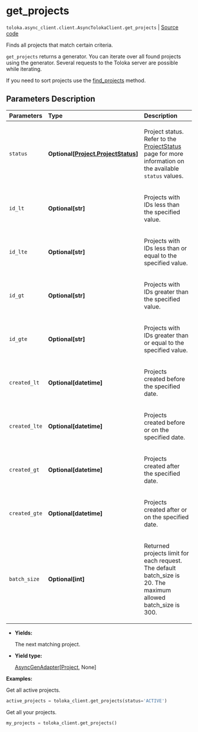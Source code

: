 # get_projects
`toloka.async_client.client.AsyncTolokaClient.get_projects` | [Source code](https://github.com/Toloka/toloka-kit/blob/v1.1.1/src/client/__init__.py#L0)

Finds all projects that match certain criteria.


`get_projects` returns a generator. You can iterate over all found projects using the generator. Several requests to the Toloka server are possible while iterating.

If you need to sort projects use the [find_projects](toloka.client.TolokaClient.find_projects.md) method.

## Parameters Description

| Parameters | Type | Description |
| :----------| :----| :-----------|
`status`|**Optional\[[Project.ProjectStatus](toloka.client.project.Project.ProjectStatus.md)\]**|<p>Project status. Refer to the [ProjectStatus](toloka.client.project.Project.ProjectStatus.md) page for more information on the available `status` values.</p>
`id_lt`|**Optional\[str\]**|<p>Projects with IDs less than the specified value.</p>
`id_lte`|**Optional\[str\]**|<p>Projects with IDs less than or equal to the specified value.</p>
`id_gt`|**Optional\[str\]**|<p>Projects with IDs greater than the specified value.</p>
`id_gte`|**Optional\[str\]**|<p>Projects with IDs greater than or equal to the specified value.</p>
`created_lt`|**Optional\[datetime\]**|<p>Projects created before the specified date.</p>
`created_lte`|**Optional\[datetime\]**|<p>Projects created before or on the specified date.</p>
`created_gt`|**Optional\[datetime\]**|<p>Projects created after the specified date.</p>
`created_gte`|**Optional\[datetime\]**|<p>Projects created after or on the specified date.</p>
`batch_size`|**Optional\[int\]**|<p>Returned projects limit for each request. The default batch_size is 20. The maximum allowed batch_size is 300.</p>

* **Yields:**

  The next matching project.

* **Yield type:**

  [AsyncGenAdapter](toloka.util.async_utils.AsyncGenAdapter.md)\[[Project](toloka.client.project.Project.md), None\]

**Examples:**

Get all active projects.

```python
active_projects = toloka_client.get_projects(status='ACTIVE')
```

Get all your projects.

```python
my_projects = toloka_client.get_projects()
```
